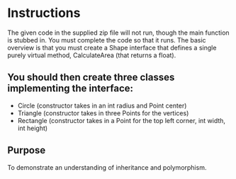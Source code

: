 # Instructions
The given code in the supplied zip file will not run, though the main function is stubbed in. You must complete the code so that it runs. The basic overview is that you must create a Shape interface that defines a single purely virtual method, CalculateArea (that returns a float). 

## You should then create three classes implementing the interface:
- Circle (constructor takes in an int radius and Point center)
- Triangle (constructor takes in three Points for the vertices)
- Rectangle (constructor takes in a Point for the top left corner, int width, int height)

## Purpose
To demonstrate an understanding of inheritance and polymorphism.
